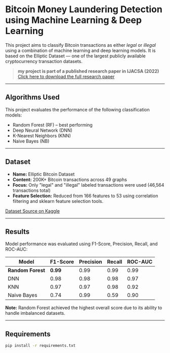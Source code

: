 #  Bitcoin Money Laundering Detection using Machine Learning & Deep Learning

This project aims to classify Bitcoin transactions as either *legal* or *illegal* using a combination of machine learning and deep learning models. It is based on the Elliptic Dataset — one of the largest publicly available cryptocurrency transaction datasets.

>  **my project is part of a published research paper in IJACSA (2022)**  
> [ Click here to download the full research paper ](https://www.researchgate.net/publication/365119147_Money_Laundering_Detection_using_Machine_Learning_and_Deep_Learning)

---

##  Algorithms Used

This project evaluates the performance of the following classification models:

-  Random Forest (RF) – best performing
-  Deep Neural Network (DNN)
-  K-Nearest Neighbors (KNN)
-  Naive Bayes (NB)

---

##  Dataset

- **Name:** Elliptic Bitcoin Dataset  
- **Content:** 200K+ Bitcoin transactions across 49 graphs
- **Focus:** Only "legal" and "illegal" labeled transactions were used (46,564 transactions total)
- **Feature Selection:** Reduced from 166 features to 53 using correlation filtering and sklearn feature selection tools.

 [Dataset Source on Kaggle](https://www.kaggle.com/datasets/ellipticco/elliptic-data-set)

---

##  Results

Model performance was evaluated using F1-Score, Precision, Recall, and ROC-AUC:

| Model         | F1-Score | Precision | Recall | ROC-AUC |
|---------------|----------|-----------|--------|---------|
| **Random Forest** | **0.99** | 0.99      | 0.99   | 0.99    |
| DNN           | 0.98     | 0.98      | 0.98   | 0.97    |
| KNN           | 0.97     | 0.97      | 0.98   | 0.92    |
| Naive Bayes   | 0.74     | 0.99      | 0.59   | 0.90    |

 **Note:** Random Forest achieved the highest overall score due to its ability to handle imbalanced datasets.

---

##  Requirements

```bash
pip install -r requirements.txt
